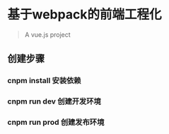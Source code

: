 

# 基于webpack的前端工程化

> A vue.js project


## 创建步骤

### cnpm install  安装依赖

### cnpm run dev  创建开发环境

### cnpm run prod  创建发布环境



